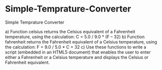 # Simple-Temprature-Converter
Simple Temprature Converter

a) Function celsius returns the Celsius equivalent of a Fahrenheit temperature,
using the calculation: C = 5.0 / 9.0 * (F – 32)
b) Function fahrenheit returns the Fahrenheit equivalent of a Celsius
temperature, using the calculation: F = 9.0 / 5.0 * C + 32
c) Use these functions to write a script (embedded in an HTML5 document) that
enables the user to enter either a Fahrenheit or a Celsius temperature and
displays the Celsius or Fahrenheit equivalent. 
